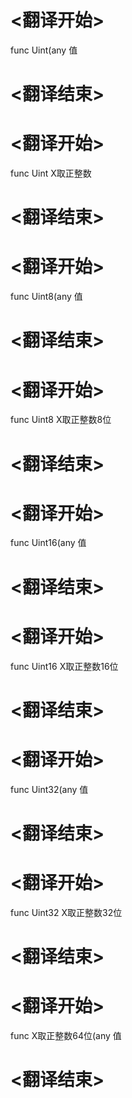 
# <翻译开始>
func Uint(any
值
# <翻译结束>

# <翻译开始>
func Uint
X取正整数
# <翻译结束>

# <翻译开始>
func Uint8(any
值
# <翻译结束>

# <翻译开始>
func Uint8
X取正整数8位
# <翻译结束>

# <翻译开始>
func Uint16(any
值
# <翻译结束>

# <翻译开始>
func Uint16
X取正整数16位
# <翻译结束>

# <翻译开始>
func Uint32(any
值
# <翻译结束>

# <翻译开始>
func Uint32
X取正整数32位
# <翻译结束>

# <翻译开始>
func X取正整数64位(any
值
# <翻译结束>
